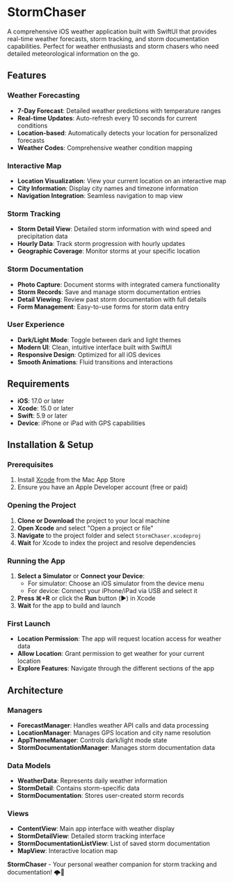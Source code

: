 # StormChaser

A comprehensive iOS weather application built with SwiftUI that provides real-time weather forecasts, storm tracking, and storm documentation capabilities. Perfect for weather enthusiasts and storm chasers who need detailed meteorological information on the go.

## Features

###  Weather Forecasting
- **7-Day Forecast**: Detailed weather predictions with temperature ranges
- **Real-time Updates**: Auto-refresh every 10 seconds for current conditions
- **Location-based**: Automatically detects your location for personalized forecasts
- **Weather Codes**: Comprehensive weather condition mapping

### Interactive Map
- **Location Visualization**: View your current location on an interactive map
- **City Information**: Display city names and timezone information
- **Navigation Integration**: Seamless navigation to map view

### Storm Tracking
- **Storm Detail View**: Detailed storm information with wind speed and precipitation data
- **Hourly Data**: Track storm progression with hourly updates
- **Geographic Coverage**: Monitor storms at your specific location

### Storm Documentation
- **Photo Capture**: Document storms with integrated camera functionality
- **Storm Records**: Save and manage storm documentation entries
- **Detail Viewing**: Review past storm documentation with full details
- **Form Management**: Easy-to-use forms for storm data entry

### User Experience
- **Dark/Light Mode**: Toggle between dark and light themes
- **Modern UI**: Clean, intuitive interface built with SwiftUI
- **Responsive Design**: Optimized for all iOS devices
- **Smooth Animations**: Fluid transitions and interactions

## Requirements

- **iOS**: 17.0 or later
- **Xcode**: 15.0 or later
- **Swift**: 5.9 or later
- **Device**: iPhone or iPad with GPS capabilities

## Installation & Setup

### Prerequisites
1. Install [Xcode](https://developer.apple.com/xcode/) from the Mac App Store
2. Ensure you have an Apple Developer account (free or paid)

### Opening the Project
1. **Clone or Download** the project to your local machine
2. **Open Xcode** and select "Open a project or file"
3. **Navigate** to the project folder and select `StormChaser.xcodeproj`
4. **Wait** for Xcode to index the project and resolve dependencies

### Running the App
1. **Select a Simulator** or **Connect your Device**:
   - For simulator: Choose an iOS simulator from the device menu
   - For device: Connect your iPhone/iPad via USB and select it
2. **Press ⌘+R** or click the **Run** button (▶️) in Xcode
3. **Wait** for the app to build and launch

### First Launch
- **Location Permission**: The app will request location access for weather data
- **Allow Location**: Grant permission to get weather for your current location
- **Explore Features**: Navigate through the different sections of the app

<!--## Project Structure-->
<!---->
<!--```-->
<!--StormChaser/-->
<!--├── StormChaser/-->
<!--│   ├── StormChaserApp.swift          # Main app entry point-->
<!--│   ├── ContentView.swift             # Main content view-->
<!--│   ├── managers/                     # Business logic managers-->
<!--│   │   ├── network/-->
<!--│   │   │   └── ForcastManager.swift  # Weather API integration-->
<!--│   │   ├── location/-->
<!--│   │   │   └── LocationManager.swift # GPS and location services-->
<!--│   │   ├── theme/-->
<!--│   │   │   └── AppThemeManager.swift # Dark/light mode management-->
<!--│   │   └── document/-->
<!--│   │       └── StormDocumentationManager.swift # Storm data management-->
<!--│   ├── models/                       # Data models-->
<!--│   │   ├── data/                     # Core data models-->
<!--│   │   ├── enum/                     # Enumerations-->
<!--│   │   └── network/                  # API response models-->
<!--│   ├── views/                        # SwiftUI views-->
<!--│   │   ├── components/               # Reusable UI components-->
<!--│   │   └── theme/                    # Theme-related views-->
<!--│   ├── Assets.xcassets/              # App icons and images-->
<!--│   └── StormChaser.xcdatamodeld/     # Core Data model-->
<!--├── StormChaserTests/                 # Unit tests-->
<!--└── StormChaserUITests/               # UI tests-->
<!--```-->

## Architecture

### Managers
- **ForecastManager**: Handles weather API calls and data processing
- **LocationManager**: Manages GPS location and city name resolution
- **AppThemeManager**: Controls dark/light mode state
- **StormDocumentationManager**: Manages storm documentation data

### Data Models
- **WeatherData**: Represents daily weather information
- **StormDetail**: Contains storm-specific data
- **StormDocumentation**: Stores user-created storm records

### Views
- **ContentView**: Main app interface with weather display
- **StormDetailView**: Detailed storm tracking interface
- **StormDocumentationListView**: List of saved storm documentation
- **MapView**: Interactive location map

<!--## API Integration-->
<!---->
<!--The app integrates with the [Open-Meteo API](https://open-meteo.com/) for weather data:-->
<!--- **Forecast Endpoint**: Provides 7-day weather forecasts-->
<!--- **Storm Data**: Hourly wind speed and precipitation data-->
<!--- **Geographic Coverage**: Global weather data support-->
<!---->
<!--## Testing-->
<!---->
<!--The project includes comprehensive testing:-->
<!--- **Unit Tests**: Test business logic and data models-->
<!--- **UI Tests**: Automated user interface testing-->
<!--- **Network Tests**: API integration testing-->
<!---->
<!--To run tests:-->
<!--1. Press **⌘+U** in Xcode-->
<!--2. Or select **Product > Test** from the menu-->
<!---->
<!--## Contributing-->
<!---->
<!--1. **Fork** the repository-->
<!--2. **Create** a feature branch (`git checkout -b feature/AmazingFeature`)-->
<!--3. **Commit** your changes (`git commit -m 'Add some AmazingFeature'`)-->
<!--4. **Push** to the branch (`git push origin feature/AmazingFeature`)-->
<!--5. **Open** a Pull Request-->
<!---->
<!--## License-->
<!---->
<!--This project is licensed under the MIT License - see the [LICENSE](LICENSE) file for details.-->
<!---->
<!--## Support-->
<!---->
<!--If you encounter any issues or have questions:-->
<!--1. Check the [Issues](https://github.com/yourusername/StormChaser/issues) page-->
<!--2. Create a new issue with detailed information-->
<!--3. Include device model, iOS version, and steps to reproduce-->
<!---->
<!--## Acknowledgments-->
<!---->
<!--- Weather data provided by [Open-Meteo](https://open-meteo.com/)-->
<!--- Built with [SwiftUI](https://developer.apple.com/xcode/swiftui/)-->
<!--- Icons from [SF Symbols](https://developer.apple.com/sf-symbols/)-->
<!---->
<!------->

**StormChaser** - Your personal weather companion for storm tracking and documentation! 🌩️📱 
